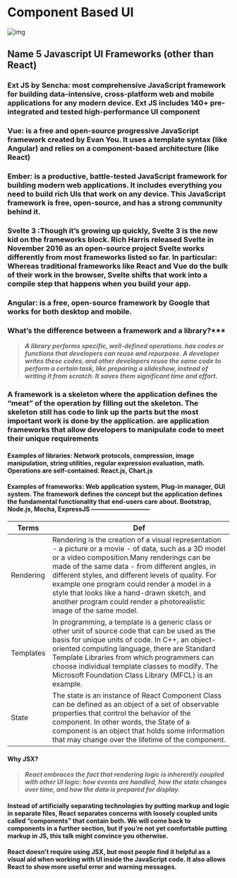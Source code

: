 # Component Based UI

![img](https://www.supermap.com/en-us/upLoad/news/1906271630481186597.jpg)

## Name 5 Javascript UI Frameworks (other than React)

### Ext JS by Sencha: most comprehensive JavaScript framework for building data-intensive, cross-platform web and mobile applications for any modern device. Ext JS includes 140+ pre-integrated and tested high-performance UI component

### Vue: is a free and open-source progressive JavaScript framework created by Evan You. It uses a template syntax (like Angular) and relies on a component-based architecture (like React)

### Ember: is a productive, battle-tested JavaScript framework for building modern web applications. It includes everything you need to build rich UIs that work on any device. This JavaScript framework is free, open-source, and has a strong community behind it.

### Svelte 3 :Though it’s growing up quickly, Svelte 3 is the new kid on the frameworks block. Rich Harris released Svelte in November 2016 as an open-source project Svelte works differently from most frameworks listed so far. In particular: Whereas traditional frameworks like React and Vue do the bulk of their work in the browser, Svelte shifts that work into a compile step that happens when you build your app.

### Angular: is a free, open-source framework by Google that works for both desktop and mobile.


### What’s the difference between a framework and a library?***

>***A library performs specific, well-defined operations. has codes or functions that developers can reuse and repurpose. A developer writes these codes, and other developers reuse the same code to perform a certain task, like preparing a slideshow, instead of writing it from scratch. It saves them significant time and effort.***

### A framework is a skeleton where the application defines the “meat” of the operation by filling out the skeleton. The skeleton still has code to link up the parts but the most important work is done by the application. are application frameworks that allow developers to manipulate code to meet their unique requirements

#### Examples of libraries: Network protocols, compression, image manipulation, string utilities, regular expression evaluation, math. Operations are self-contained. React.js, Chart.js

#### Examples of frameworks: Web application system, Plug-in manager, GUI system. The framework defines the concept but the application defines the fundamental functionality that end-users care about. Bootstrap, Node.js, Mocha, ExpressJS —————————–


Terms|Def
-----|---
Rendering| Rendering is the creation of a visual representation - a picture or a movie - of data, such as a 3D model or a video composition.Many renderings can be made of the same data - from different angles, in different styles, and different levels of quality. For example one program could render a model in a style that looks like a hand-drawn sketch, and another program could render a photorealistic image of the same model.
Templates| In programming, a template is a generic class or other unit of source code that can be used as the basis for unique units of code. In C++, an object-oriented computing language, there are Standard Template Libraries from which programmers can choose individual template classes to modify. The Microsoft Foundation Class Library (MFCL) is an example.
State| The state is an instance of React Component Class can be defined as an object of a set of observable properties that control the behavior of the component. In other words, the State of a component is an object that holds some information that may change over the lifetime of the component.

#### Why JSX?
> ***React embraces the fact that rendering logic is inherently coupled with other UI logic: how events are handled, how the state changes over time, and how the data is prepared for display.***

#### Instead of artificially separating technologies by putting markup and logic in separate files, React separates concerns with loosely coupled units called “components” that contain both. We will come back to components in a further section, but if you’re not yet comfortable putting markup in JS, this talk might convince you otherwise.

#### React doesn’t require using JSX, but most people find it helpful as a visual aid when working with UI inside the JavaScript code. It also allows React to show more useful error and warning messages.

